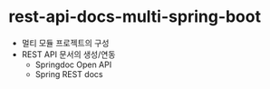 # rest-api-docs-multi-spring-boot
- 멀티 모듈 프로젝트의 구성
- REST API 문서의 생성/연동
  - Springdoc Open API
  - Spring REST docs